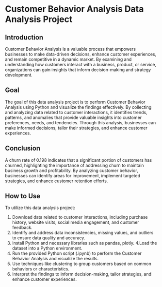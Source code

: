 # Customer Behavior Analysis Data Analysis Project

## Introduction
Customer Behavior Analysis is a valuable process that empowers businesses to make data-driven decisions, enhance customer experiences, and remain competitive in a dynamic market. 
By examining and understanding how customers interact with a business, product, or service, organizations can gain insights that inform decision-making and strategy development.

## Goal 
The goal of this data analysis project is to perform Customer Behavior Analysis using Python and visualize the findings effectively.
By collecting and analyzing data related to customer interactions, it identifies trends, patterns, and anomalies that provide valuable insights into customer preferences, needs,
and tendencies. Through this analysis, businesses can make informed decisions, tailor their strategies, and enhance customer experiences.

## Conclusion
A churn rate of 0.198 indicates that a significant portion of customers has churned, highlighting the importance of addressing churn to maintain business growth and profitability. 
By analyzing customer behavior, businesses can identify areas for improvement, implement targeted strategies, and enhance customer retention efforts.

## How to Use
To utilize this data analysis project:
1. Download data related to customer interactions, including purchase history, website visits, social media engagement, and customer feedback.
2. Identify and address data inconsistencies, missing values, and outliers to ensure data quality and accuracy.
3. Install Python and necessary libraries such as pandas, plotly.
4.Load the dataset into a Python environment.
5. Run the provided Python script (.ipynb) to perform the Customer Behavior Analysis and visualize the results.
6. Use techniques like clustering to group customers based on common behaviors or characteristics.
7. Interpret the findings to inform decision-making, tailor strategies, and enhance customer experiences.


